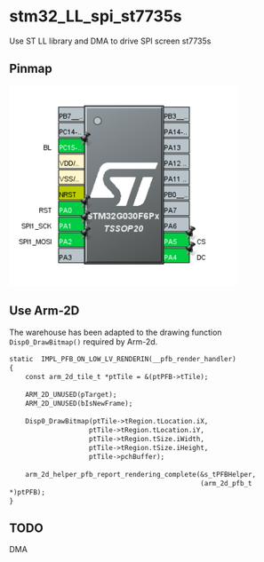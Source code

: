 # stm32_LL_spi_st7735s
Use ST LL library and  DMA to drive SPI screen st7735s

## Pinmap
![connect](/img/pinout.png)

## Use Arm-2D
The warehouse has been adapted to the drawing function `Disp0_DrawBitmap()` required by Arm-2d. 
```
static  IMPL_PFB_ON_LOW_LV_RENDERIN(__pfb_render_handler)
{
    const arm_2d_tile_t *ptTile = &(ptPFB->tTile);

    ARM_2D_UNUSED(pTarget);
    ARM_2D_UNUSED(bIsNewFrame);

    Disp0_DrawBitmap(ptTile->tRegion.tLocation.iX,
                    ptTile->tRegion.tLocation.iY,
                    ptTile->tRegion.tSize.iWidth,
                    ptTile->tRegion.tSize.iHeight,
                    ptTile->pchBuffer);

    arm_2d_helper_pfb_report_rendering_complete(&s_tPFBHelper, 
                                                (arm_2d_pfb_t *)ptPFB);
}
```

## TODO
DMA